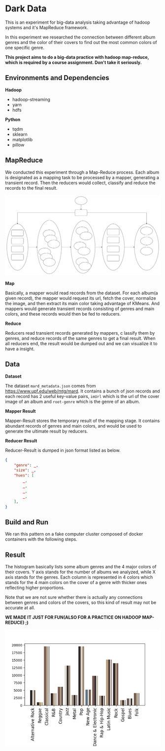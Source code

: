 # Dark Data

This is an experiment for big-data analysis taking advantage of hadoop systems and it's MapReduce framework.

In this experiment we researched the connection between different album genres and the color of their covers to find out the most common colors of one specific genre.

**This project aims to do a big-data practice with hadoop map-reduce, which is required by a course assignment. Don't take it seriously.**

## Environments and Dependencies

**Hadoop**
- hadoop-streaming
- yarn
- hdfs

**Python**
- tqdm
- sklearn
- matplotlib
- pillow

## MapReduce

We conducted this experiment through a Map-Reduce process. Each album is designated as a mapping task to be processed by a mapper, generating a transient record. Then the reducers would collect, classify and reduce the records to the final result.

![map-reduce](./images/map-reduce.svg)

**Map**

Basically, a mapper would read records from the dataset. For each album(a given record), the mapper would request its url, fetch the cover, normalize the image, and then extract its main color taking advantage of KMeans. And mappers would generate transient records consisting of genres and main colors, and these records would then be fed to reducers.

**Reduce**

Reducers read transient records generated by mappers, c
lassify them by genres, and reduce records of the same genres to get a final result. When all reducers end, the result would be dumped out and we can visualize it to have a insight.

## Data

**Dataset**

The dataset `mard_metadata.json` comes from https://www.upf.edu/web/mtg/mard. It contains a bunch of json records and each record has 2 useful key-value pairs, `imUrl` which is the url of the cover image of an album and `root-genre` which is the genre of an album. 

**Mapper Result**

Mapper-Result stores the temporary result of the mapping stage. It contains abundant records of genres and main colors, and would be used to generate the ultimate result by reducers.

**Reducer Result**

Reducer-Result is dumped in json format listed as below.
```json
{
    "genre": _,
    "size": _,
    "hues": [
        _,
        _,
        _,
        _,
    ],
}
```


## Build and Run
We ran this pattern on a fake computer cluster composed of docker containers with the following steps.


## Result

The histogram basically lists some album genres and the 4 major colors of their covers. Y axis stands for the number of albums we analyzed, while X axis stands for the genres. Each column is represented in 4 colors which stands for the 4 main colors on the cover of a genre with thicker ones reflecting higher proportions.

Note that we are not sure whether there is actually any connections between genres and colors of the covers, so this kind of result may not be accurate at all. 

**WE MADE IT JUST FOR FUN(ALSO FOR A PRACTICE ON HADOOP MAP-REDUCE) ;)**

![visualization](./images/res.png)
